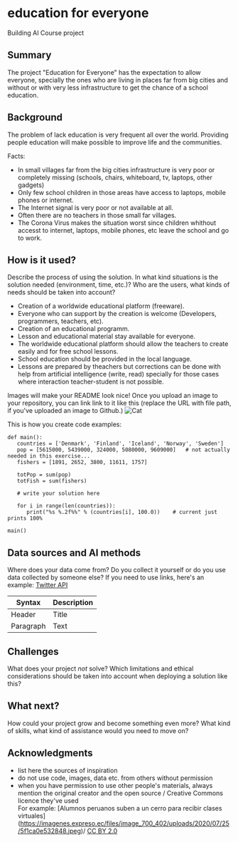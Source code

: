 # education for everyone
Building AI Course project

## Summary

The project "Education for Everyone" has the expectation to allow everyone, specially the ones who are living in places far from big cities and without or with very less infrastructure to get the chance of a school education.

## Background

The problem of lack education is very frequent all over the world.
Providing people education will make possible to improve life and the communities.

Facts: 
* In small villages far from the big cities infrastructure is very poor or completely missing (schools, chairs, whiteboard, tv, laptops, other gadgets)
* Only few school children in those areas have access to laptops, mobile phones or internet. 
* The Internet signal is very poor or not available at all. 
* Often there are no teachers in those small far villages. 
* The Corona Virus makes the situation worst since children whithout accesst to internet, laptops, mobile phones, etc leave the school and go to work.


## How is it used?

Describe the process of using the solution. In what kind situations is the solution needed (environment, time, etc.)? Who are the users, what kinds of needs should be taken into account?

* Creation of a worldwide educational platform (freeware).
* Everyone who can support by the creation is welcome (Developers, programmers, teachers, etc).
* Creation of an educational programm. 
* Lesson and educational material stay available for everyone.
* The worldwide educational platform should allow the teachers to create easily and for free school lessons.  
* School education should be provided in the local language.
* Lessons are prepared by theachers but corrections can be done with help from artificial intelligence (write, read) specially for those cases where interaction teacher-student is not possible.

Images will make your README look nice!
Once you upload an image to your repository, you can link link to it like this (replace the URL with file path, if you've uploaded an image to Github.)
![Cat](https://www.elcomercio.com/files/article_main/uploads/2020/07/29/5f2182ff0619b.jpeg)

This is how you create code examples:
```
def main():
   countries = ['Denmark', 'Finland', 'Iceland', 'Norway', 'Sweden']
   pop = [5615000, 5439000, 324000, 5080000, 9609000]   # not actually needed in this exercise...
   fishers = [1891, 2652, 3800, 11611, 1757]

   totPop = sum(pop)
   totFish = sum(fishers)

   # write your solution here

   for i in range(len(countries)):
      print("%s %.2f%%" % (countries[i], 100.0))    # current just prints 100%

main()
```


## Data sources and AI methods
Where does your data come from? Do you collect it yourself or do you use data collected by someone else?
If you need to use links, here's an example:
[Twitter API](https://developer.twitter.com/en/docs)

| Syntax      | Description |
| ----------- | ----------- |
| Header      | Title       |
| Paragraph   | Text        |

## Challenges

What does your project _not_ solve? Which limitations and ethical considerations should be taken into account when deploying a solution like this?


## What next?

How could your project grow and become something even more? What kind of skills, what kind of assistance would you  need to move on? 


## Acknowledgments

* list here the sources of inspiration 
* do not use code, images, data etc. from others without permission
* when you have permission to use other people's materials, always mention the original creator and the open source / Creative Commons licence they've used
  <br>For example: [Alumnos peruanos suben a un cerro para recibir clases virtuales] (https://imagenes.expreso.ec/files/image_700_402/uploads/2020/07/25/5f1ca0e532848.jpeg)/ [CC BY 2.0](https://creativecommons.org/licenses/by/2.0)
